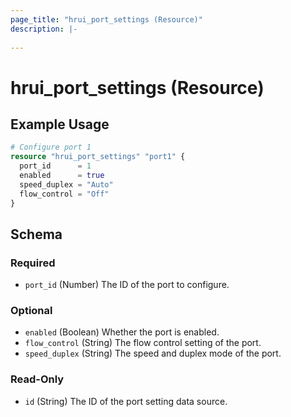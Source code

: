 ```yaml
---
page_title: "hrui_port_settings (Resource)"
description: |-
  
---
```


# hrui_port_settings (Resource)



## Example Usage

```terraform
# Configure port 1
resource "hrui_port_settings" "port1" {
  port_id      = 1
  enabled      = true
  speed_duplex = "Auto"
  flow_control = "Off"
}
```

<!-- schema generated by tfplugindocs -->
## Schema

### Required

- `port_id` (Number) The ID of the port to configure.

### Optional

- `enabled` (Boolean) Whether the port is enabled.
- `flow_control` (String) The flow control setting of the port.
- `speed_duplex` (String) The speed and duplex mode of the port.

### Read-Only

- `id` (String) The ID of the port setting data source.


